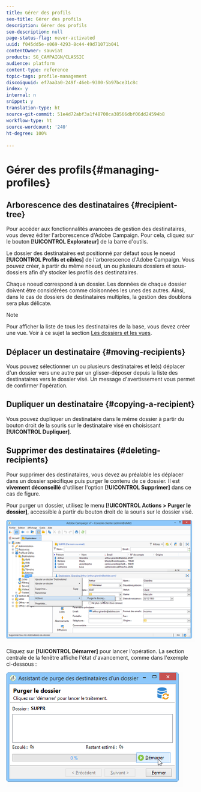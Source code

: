 ```yaml
---
title: Gérer des profils
seo-title: Gérer des profils
description: Gérer des profils
seo-description: null
page-status-flag: never-activated
uuid: f045dd5e-e069-4293-8c44-49d71071b041
contentOwner: sauviat
products: SG_CAMPAIGN/CLASSIC
audience: platform
content-type: reference
topic-tags: profile-management
discoiquuid: ef7aa3a0-249f-46eb-9300-5b97bce31c8c
index: y
internal: n
snippet: y
translation-type: ht
source-git-commit: 51e4d72abf3a1f48700ca38566dbf06dd24594b8
workflow-type: ht
source-wordcount: '240'
ht-degree: 100%

---
```



# Gérer des profils{#managing-profiles}

## Arborescence des destinataires {#recipient-tree}

Pour accéder aux fonctionnalités avancées de gestion des destinataires, vous devez éditer l&#39;arborescence d&#39;Adobe Campaign. Pour cela, cliquez sur le bouton **[!UICONTROL Explorateur]** de la barre d&#39;outils.

Le dossier des destinataires est positionné par défaut sous le noeud **[!UICONTROL Profils et cibles]** de l&#39;arborescence d&#39;Adobe Campaign. Vous pouvez créer, à partir du même noeud, un ou plusieurs dossiers et sous-dossiers afin d&#39;y stocker les profils des destinataires.

Chaque noeud correspond à un dossier. Les données de chaque dossier doivent être considérées comme cloisonnées les unes des autres. Ainsi, dans le cas de dossiers de destinataires multiples, la gestion des doublons sera plus délicate.

>[!NOTE]
>
>Pour afficher la liste de tous les destinataires de la base, vous devez créer une vue. Voir à ce sujet la section [Les dossiers et les vues](../../platform/using/access-management.md#folders-and-views).

## Déplacer un destinataire {#moving-recipients}

Vous pouvez sélectionner un ou plusieurs destinataires et le(s) déplacer d&#39;un dossier vers une autre par un glisser-déposer depuis la liste des destinataires vers le dossier visé. Un message d&#39;avertissement vous permet de confirmer l&#39;opération.

## Dupliquer un destinataire {#copying-a-recipient}

Vous pouvez dupliquer un destinataire dans le même dossier à partir du bouton droit de la souris sur le destinataire visé en choisissant **[!UICONTROL Dupliquer]**.

## Supprimer des destinataires {#deleting-recipients}

Pour supprimer des destinataires, vous devez au préalable les déplacer dans un dossier spécifique puis purger le contenu de ce dossier. Il est **vivement déconseillé** d&#39;utiliser l&#39;option **[!UICONTROL Supprimer]** dans ce cas de figure.

Pour purger un dossier, utilisez le menu **[!UICONTROL Actions > Purger le dossier]**, accessible à partir du bouton droit de la souris sur le dossier visé.

![](assets/s_ncs_user_purge_folder.png)

Cliquez sur **[!UICONTROL Démarrer]** pour lancer l&#39;opération. La section centrale de la fenêtre affiche l&#39;état d&#39;avancement, comme dans l&#39;exemple ci-dessous :

![](assets/s_ncs_user_purge_folder_start.png)

